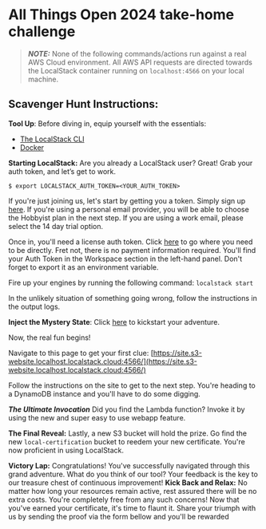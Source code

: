 # All Things Open 2024 take-home challenge

> **_NOTE:_** None of the following commands/actions run against a real AWS Cloud environment. All AWS API requests are directed towards the LocalStack container running on `localhost:4566` on your local machine.

## Scavenger Hunt Instructions:

**Tool Up**: Before diving in, equip yourself with the essentials:

- [The LocalStack CLI](https://docs.localstack.cloud/getting-started/installation/)
- [Docker](https://docs.docker.com/engine/install/)

**Starting LocalStack:** Are you already a LocalStack user? Great! Grab your auth token, and let’s get to work.

`$ export LOCALSTACK_AUTH_TOKEN=<YOUR_AUTH_TOKEN>`

If you're just joining us, let's start by getting you a token. Simply sign up [here](http://app.localstack.cloud). If you're using a personal email provider, you will be able to choose the Hobbyist plan in the next step. If you are using a work email, please select the 14 day trial option.

Once in, you'll need a license auth token. Click [here](https://app.localstack.cloud/workspace/auth-token) to go where you need to be directly. Fret not, there is no payment information required. You'll find your Auth Token in the Workspace section in the left-hand panel. Don't forget to export it as an environment variable.

Fire up your engines by running the following command: `localstack start`

In the unlikely situation of something going wrong, follow the instructions in the output logs.

**Inject the Mystery State**: Click [here](https://app.localstack.cloud/launchpad?url=https://raw.githubusercontent.com/localstack-samples/ATO-24-takehome-challenge/main/localstack-cloud-pod) to kickstart your adventure.

Now, the real fun begins!

Navigate to this page to get your first clue: [https://site.s3-website.localhost.localstack.cloud:4566/](https://site.s3-website.localhost.localstack.cloud:4566/)

Follow the instructions on the site to get to the next step. You're heading to a DynamoDB instance and you'll have to do some digging.

**_The Ultimate Invocation_** Did you find the Lambda function? Invoke it by using the new and super easy to use webapp feature.

**The Final Reveal:** Lastly, a new S3 bucket will hold the prize. Go find the new `local-certification` bucket to reedem your new certificate. You're now proficient in using LocalStack.

**Victory Lap:** Congratulations! You've successfully navigated through this grand adventure. What do you think of our tool? Your feedback is the key to our treasure chest of continuous improvement!
**Kick Back and Relax:** No matter how long your resources remain active, rest assured there will be no extra costs. You're completely free from any such concerns!
Now that you've earned your certificate, it's time to flaunt it. Share your triumph with us by sending the proof via the form bellow and you'll be rewarded
